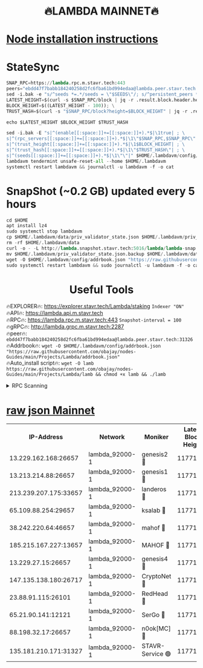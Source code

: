 <h1 align="center"> 🔥LAMBDA MAINNET🔥</h1>


[Node installation instructions](https://github.com/obajay/nodes-Guides/tree/main/Projects/Lambda)
=


# StateSync
```python
SNAP_RPC=https://lambda.rpc.m.stavr.tech:443
peers="ebdd47f7babb184240258d2fc6fba61bd994edaa@lambda.peer.stavr.tech:31326" 
sed -i.bak -e "s/^seeds *=.*/seeds = \"$SEEDS\"/; s/^persistent_peers *=.*/persistent_peers = \"$PEERS\"/" $HOME/.lambdavm/config/config.toml
LATEST_HEIGHT=$(curl -s $SNAP_RPC/block | jq -r .result.block.header.height); \
BLOCK_HEIGHT=$((LATEST_HEIGHT - 100)); \
TRUST_HASH=$(curl -s "$SNAP_RPC/block?height=$BLOCK_HEIGHT" | jq -r .result.block_id.hash)

echo $LATEST_HEIGHT $BLOCK_HEIGHT $TRUST_HASH

sed -i.bak -E "s|^(enable[[:space:]]+=[[:space:]]+).*$|\1true| ; \
s|^(rpc_servers[[:space:]]+=[[:space:]]+).*$|\1\"$SNAP_RPC,$SNAP_RPC\"| ; \
s|^(trust_height[[:space:]]+=[[:space:]]+).*$|\1$BLOCK_HEIGHT| ; \
s|^(trust_hash[[:space:]]+=[[:space:]]+).*$|\1\"$TRUST_HASH\"| ; \
s|^(seeds[[:space:]]+=[[:space:]]+).*$|\1\"\"|" $HOME/.lambdavm/config/config.toml
lambdavm tendermint unsafe-reset-all --home $HOME/.lambdavm
systemctl restart lambdavm && journalctl -u lambdavm -f -o cat

```
# SnapShot (~0.2 GB) updated every 5 hours
```python
cd $HOME
apt install lz4
sudo systemctl stop lambdavm
cp $HOME/.lambdavm/data/priv_validator_state.json $HOME/.lambdavm/priv_validator_state.json.backup
rm -rf $HOME/.lambdavm/data
curl -o - -L http://lambda.snapshot.stavr.tech:5016/lambda/lambda-snap.tar.lz4 | lz4 -c -d - | tar -x -C $HOME/.lambdavm --strip-components 2
mv $HOME/.lambdavm/priv_validator_state.json.backup $HOME/.lambdavm/data/priv_validator_state.json
wget -O $HOME/.lambdavm/config/addrbook.json "https://raw.githubusercontent.com/obajay/nodes-Guides/main/Projects/Lambda/addrbook.json"
sudo systemctl restart lambdavm && sudo journalctl -u lambdavm -f -o cat
```
 <h1 align="center"> Useful Tools</h1>

🔥EXPLORER🔥:      https://explorer.stavr.tech/Lambda/staking	        `Indexer "ON"` \
🔥API🔥: 			 		 https://lambda.api.m.stavr.tech \
🔥RPC🔥:           https://lambda.rpc.m.stavr.tech:443	              `Snapshot-interval = 100` \
🔥gRPC🔥:          http://lambda.grpc.m.stavr.tech:2287 \
🔥peer🔥:					 `ebdd47f7babb184240258d2fc6fba61bd994edaa@lambda.peer.stavr.tech:31326` \
🔥Addrbook🔥:    ```wget -O $HOME/.lambdavm/config/addrbook.json "https://raw.githubusercontent.com/obajay/nodes-Guides/main/Projects/Lambda/addrbook.json"``` \
🔥Auto_install script🔥: ```wget -O lamb https://raw.githubusercontent.com/obajay/nodes-Guides/main/Projects/Lambda/lamb && chmod +x lamb && ./lamb```


<details>
<summary>RPC Scanning</summary>

<h2 align="center"> We scan nodes in real time every 4 hours. And we provide the final result of RPC endpoints.
We cannot influence the operation of these nodes in any way. </h2>


```python
If Voting Power is higher than 0 --> then the Node is a validator of the network and may be subject to attack and be a potential threat to the chain.
```
```python
We marked such validators with a red symbol
```

</details>

[raw json Mainnet](https://rpc-check.lambm.stavr.tech/lambm/rpc-lambm-result.json)
=


<table><tr><th>IP-Address</th><th>Network</th><th>Moniker</th><th>Latest Block Height</th><th>Earliest Block Height</th><th>Catching Up</th><th>Tx Index</th><th>Voting Power</th><th>Scan Time</th></tr><tr><td>13.229.162.168:26657</td><td>lambda_92000-1</td><td>genesis2 🔴</td><td>11771771</td><td>1</td><td>False</td><td>on</td><td>16891700</td><td>2024-02-18T01:29:40.934653133UTC</td></tr><tr><td>13.213.214.88:26657</td><td>lambda_92000-1</td><td>genesis1 🔴</td><td>11771772</td><td>1</td><td>False</td><td>on</td><td>107835</td><td>2024-02-18T01:29:45.798091064UTC</td></tr><tr><td>213.239.207.175:33657</td><td>lambda_92000-1</td><td>landeros 🔴</td><td>11771770</td><td>8136001</td><td>False</td><td>off</td><td>1854906</td><td>2024-02-18T01:29:33.352049139UTC</td></tr><tr><td>65.109.88.254:29657</td><td>lambda_92000-1</td><td>ksalab 🔴</td><td>11771773</td><td>8715001</td><td>False</td><td>on</td><td>510465</td><td>2024-02-18T01:29:48.827773510UTC</td></tr><tr><td>38.242.220.64:46657</td><td>lambda_92000-1</td><td>mahof 🔴</td><td>11771773</td><td>10131001</td><td>False</td><td>off</td><td>770350</td><td>2024-02-18T01:29:53.805624124UTC</td></tr><tr><td>185.215.167.227:13657</td><td>lambda_92000-1</td><td>MAHOF 🔴</td><td>11771772</td><td>10134001</td><td>False</td><td>on</td><td>2051510</td><td>2024-02-18T01:29:44.491223842UTC</td></tr><tr><td>13.229.27.15:26657</td><td>lambda_92000-1</td><td>genesis4 🔴</td><td>11771772</td><td>11043001</td><td>False</td><td>on</td><td>9665448</td><td>2024-02-18T01:29:44.184621933UTC</td></tr><tr><td>147.135.138.180:26717</td><td>lambda_92000-1</td><td>CryptoNet 🔴</td><td>11771772</td><td>11383001</td><td>False</td><td>off</td><td>775042</td><td>2024-02-18T01:29:46.129414867UTC</td></tr><tr><td>23.88.91.115:26101</td><td>lambda_92000-1</td><td>RedHead 🔴</td><td>11771770</td><td>11671770</td><td>False</td><td>off</td><td>553202</td><td>2024-02-18T01:29:33.589125199UTC</td></tr><tr><td>65.21.90.141:12121</td><td>lambda_92000-1</td><td>SerGo 🔴</td><td>11771773</td><td>11671773</td><td>False</td><td>off</td><td>10612127</td><td>2024-02-18T01:29:53.432671766UTC</td></tr><tr><td>88.198.32.17:26657</td><td>lambda_92000-1</td><td>n0ok[MC] 🔴</td><td>11771774</td><td>11671774</td><td>False</td><td>off</td><td>1578630</td><td>2024-02-18T01:29:56.912755950UTC</td></tr><tr><td>135.181.210.171:31327</td><td>lambda_92000-1</td><td>STAVR-Service 🟢</td><td>11771773</td><td>11768001</td><td>False</td><td>on</td><td>0</td><td>2024-02-18T01:29:48.476014420UTC</td></tr></table>
